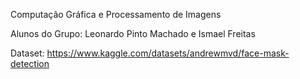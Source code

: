 Computação Gráfica e Processamento de Imagens

Alunos do Grupo: Leonardo Pinto Machado e Ismael Freitas

Dataset: https://www.kaggle.com/datasets/andrewmvd/face-mask-detection

